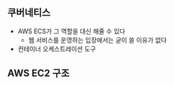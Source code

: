 
## 쿠버네티스
- AWS ECS가 그 역할을 대신 해줄 수 있다
    - 웹 서비스를 운영하는 입장에서는 굳이 쓸 이유가 없다
- 컨테이너 오케스트레이션 도구

## AWS EC2 구조
